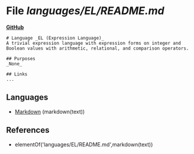 # File _languages/EL/README.md_
**[GitHub](https://github.com/softlang/yas/blob/master/languages/EL/README.md)**
```
# Language _EL (Expression Language)_
A trivial expression language with expression forms on integer and Boolean values with arithmetic, relational, and comparison operators.

## Purposes
_None_

## Links
...
```

## Languages
* [Markdown](../languages/Markdown.md) (markdown(text))

## References
* elementOf('languages/EL/README.md',markdown(text))
